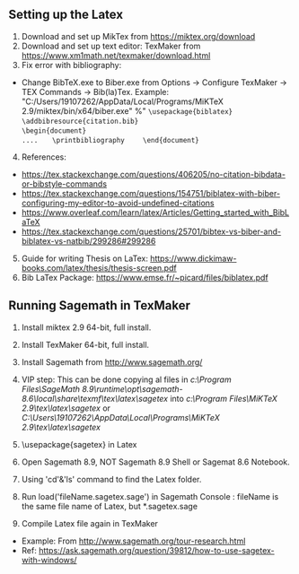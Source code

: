 ## Setting up the Latex

1. Download and set up MikTex from https://miktex.org/download
2. Download and set up text editor: TexMaker from https://www.xm1math.net/texmaker/download.html
3. Fix error with bibliography: 
  - Change BibTeX.exe to Biber.exe from Options -> Configure TexMaker -> TEX Commands -> Bib(la)Tex. Example: "C:/Users/19107262/AppData/Local/Programs/MiKTeX 2.9/miktex/bin/x64/biber.exe" %"
    `\usepackage{biblatex}`
    `\addbibresource{citation.bib}  `  
    `\begin{document}`    
    ` ....    `
    `\printbibliography    `
    `\end{document}`
4. References:
- https://tex.stackexchange.com/questions/406205/no-citation-bibdata-or-bibstyle-commands
- https://tex.stackexchange.com/questions/154751/biblatex-with-biber-configuring-my-editor-to-avoid-undefined-citations
- https://www.overleaf.com/learn/latex/Articles/Getting_started_with_BibLaTeX
- https://tex.stackexchange.com/questions/25701/bibtex-vs-biber-and-biblatex-vs-natbib/299286#299286
5. Guide for writing Thesis on LaTex:
https://www.dickimaw-books.com/latex/thesis/thesis-screen.pdf
6. Bib LaTex Package:
https://www.emse.fr/~picard/files/biblatex.pdf

## Running Sagemath in TexMaker
1. Install miktex 2.9 64-bit, full install.
2. Install TexMaker 64-bit, full install.
3. Install Sagemath from http://www.sagemath.org/
4. VIP step: This can be done copying al files in *c:\Program Files\SageMath 8.9\runtime\opt\sagemath-8.6\local\share\texmf\tex\latex\sagetex* into *c:\Program Files\MiKTeX 2.9\tex\latex\sagetex* or *C:\Users\19107262\AppData\Local\Programs\MiKTeX 2.9\tex\latex\sagetex*

5. \usepackage{sagetex} in Latex
6. Open Sagemath 8.9, NOT Sagemath 8.9 Shell or Sagemat 8.6 Notebook. 
7. Using 'cd'&'ls' command to find the Latex folder.
8. Run load('fileName.sagetex.sage') in Sagemath Console : fileName is the same file name of Latex, but *.sagetex.sage
9. Compile Latex file again in TexMaker
  
  - Example: From http://www.sagemath.org/tour-research.html
  - Ref: https://ask.sagemath.org/question/39812/how-to-use-sagetex-with-windows/
